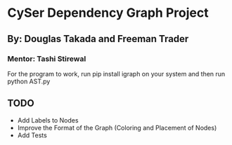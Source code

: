 # CySer Dependency Graph Project
## By: Douglas Takada and Freeman Trader
### Mentor: Tashi Stirewal

For the program to work, run pip install igraph on your system and then run python AST.py

## TODO
* Add Labels to Nodes
* Improve the Format of the Graph (Coloring and Placement of Nodes)
* Add Tests